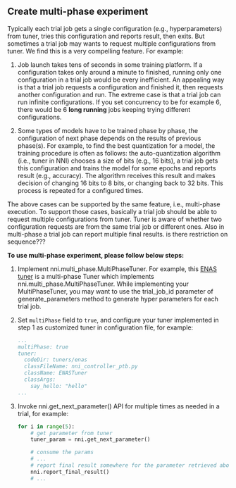 ## Create multi-phase experiment

Typically each trial job gets a single configuration (e.g., hyperparameters) from tuner, tries this configuration and reports result, then exits. But sometimes a trial job may wants to request multiple configurations from tuner. We find this is a very compelling feature. For example:

1. Job launch takes tens of seconds in some training platform. If a configuration takes only around a minute to finished, running only one configuration in a trial job would be every inefficient. An appealing way is that a trial job requests a configuration and finished it, then requests another configuration and run. The extreme case is that a trial job can run infinite configurations. If you set concurrency to be for example 6, there would be 6 __long running__ jobs keeping trying different configurations.

2. Some types of models have to be trained phase by phase, the configuration of next phase depends on the results of previous phase(s). For example, to find the best quantization for a model, the training procedure is often as follows: the auto-quantization algorithm (i.e., tuner in NNI) chooses a size of bits (e.g., 16 bits), a trial job gets this configuration and trains the model for some epochs and reports result (e.g., accuracy). The algorithm receives this result and makes decision of changing 16 bits to 8 bits, or changing back to 32 bits. This process is repeated for a configured times.

The above cases can be supported by the same feature, i.e., multi-phase execution. To support those cases, basically a trial job should be able to request multiple configurations from tuner. Tuner is aware of whether two configuration requests are from the same trial job or different ones. Also in multi-phase a trial job can report multiple final results. is there restriction on sequence???

__To use multi-phase experiment, please follow below steps:__

1. Implement nni.multi_phase.MultiPhaseTuner. For example, this [ENAS tuner](https://github.com/countif/enas_nni/blob/master/nni/examples/tuners/enas/nni_controller_ptb.py) is a multi-phase Tuner which implements nni.multi_phase.MultiPhaseTuner. While implementing your MultiPhaseTuner, you may want to use the trial_job_id parameter of generate_parameters method to generate hyper parameters for each trial job.

1. Set `multiPhase` field to `true`, and configure your tuner implemented in step 1 as customized tuner in configuration file, for example:

    ```yaml
    ...
    multiPhase: true
    tuner:
      codeDir: tuners/enas
      classFileName: nni_controller_ptb.py
      className: ENASTuner
      classArgs:
        say_hello: "hello"
    ...
    ```

1. Invoke nni.get_next_parameter() API for multiple times as needed in a trial, for example:

    ```python
    for i in range(5):
        # get parameter from tuner
        tuner_param = nni.get_next_parameter()

        # consume the params
        # ...
        # report final result somewhere for the parameter retrieved above
        nni.report_final_result()
        # ...
    ```
